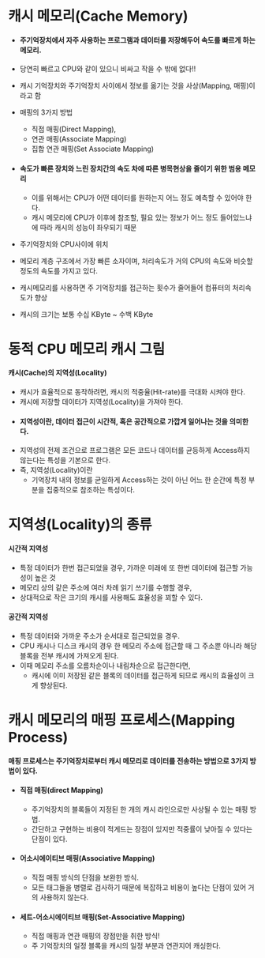# 캐시 메모리(Cache Memory)

- #### 주기억장치에서 자주 사용하는 프로그램과 데이터를 저장해두어 속도를 빠르게 하는 메모리.

- 당연히 빠르고 CPU와 같이 있으니 비싸고 작을 수 밖에 없다!!

- 캐시 기억장치와 주기억장치 사이에서 정보를 옮기는 것을 사상(Mapping, 매핑)이라고 함

- 매핑의 3가지 방법

    - 직접 매핑(Direct Mapping), 
    - 연관 매핑(Associate Mapping)
    - 집합 연관 매핑(Set Associate Mapping)

- #### 속도가 빠른 장치와 느린 장치간의 속도 차에 따른 병목현상을 줄이기 위한 범용 메모리
    - 이를 위해서는 CPU가 어떤 데이터를 원하는지 어느 정도 예측할 수 있어야 한다.
    - 캐시 메모리에 CPU가 이후에 참조할, 필요 있는 정보가 어느 정도 들어있느냐에 따라 캐시의 성능이 좌우되기 때문
- 주기억장치와 CPU사이에 위치
- 메모리 계층 구조에서 가장 빠른 소자이며, 처리속도가 거의 CPU의 속도와 비슷할 정도의 속도를 가지고 있다.
- 캐시메모리를 사용하면 주 기억장치를 접근하는 횟수가 줄어들어 컴퓨터의 처리속도가 향상
- 캐시의 크기는 보통 수십 KByte ~ 수백 KByte
 


# 동적 CPU 메모리 캐시 그림
 
#### 캐시(Cache)의 지역성(Locality)
- 캐시가 효율적으로 동작하려면, 캐시의 적중율(Hit-rate)를 극대화 시켜야 한다.
- 캐시에 저장할 데이터가 지역성(Locality)을 가져야 한다.
- #### 지역성이란, 데이터 접근이 시간적, 혹은 공간적으로 가깝게 일어나는 것을 의미한다.
- 지역성의 전제 조건으로 프로그램은 모든 코드나 데이터를 균등하게 Access하지 않는다는 특성을 기본으로 한다.
- 즉, 지역성(Locality)이란
    - 기억장치 내의 정보를 균일하게 Access하는 것이 아닌 어느 한 순간에 특정 부분을 집중적으로 참조하는 특성이다.
 

# 지역성(Locality)의 종류

#### 시간적 지역성
- 특정 데이터가 한번 접근되었을 경우, 가까운 미래에 또 한번 데이터에 접근할 가능성이 높은 것
- 메모리 상의 같은 주소에 여러 차례 읽기 쓰기를 수행할 경우,
- 상대적으로 작은 크기의 캐시를 사용해도 효율성을 꾀할 수 있다.

#### 공간적 지역성
- 특정 데이터와 가까운 주소가 순서대로 접근되었을 경우.
- CPU 캐시나 디스크 캐시의 경우 한 메모리 주소에 접근할 때 그 주소뿐 아니라 해당 블록을 전부 캐시에 가져오게 된다.
- 이때 메모리 주소를 오름차순이나 내림차순으로 접근한다면, 
    - 캐시에 이미 저장된 같은 블록의 데이터를 접근하게 되므로 캐시의 효율성이 크게 향상된다.
 

# 캐시 메모리의 매핑 프로세스(Mapping Process)
#### 매핑 프로세스는 주기억장치로부터 캐시 메모리로 데이터를 전송하는 방법으로 3가지 방법이 있다.

- #### 직접 매핑(direct Mapping)
    - 주기억장치의 블록들이 지정된 한 개의 캐시 라인으로만 사상될 수 있는 매핑 방법.
    - 간단하고 구현하는 비용이 적게드는 장점이 있지만 적중률이 낮아질 수 있다는 단점이 있다.
- #### 어소시에이티브 매핑(Associative Mapping)
    - 직접 매핑 방식의 단점을 보완한 방식.
    - 모든 태그들을 병렬로 검사하기 때문에 복잡하고 비용이 높다는 단점이 있어 거의 사용하지 않는다.
- #### 세트-어소시에이티브 매핑(Set-Associative Mapping)
    - 직접 매핑과 연관 매핑의 장점만을 취한 방식!
    - 주 기억장치의 일정 블록을 캐시의 일정 부분과 연관지어 캐싱한다. 